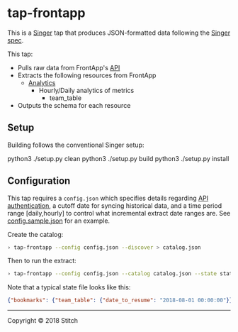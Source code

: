 # tap-frontapp

This is a [Singer](https://singer.io) tap that produces JSON-formatted data following the [Singer spec](https://github.com/singer-io/getting-started/blob/master/SPEC.md).

This tap:

- Pulls raw data from FrontApp's [API](https://dev.frontapp.com/)
- Extracts the following resources from FrontApp
  - [Analytics](https://dev.frontapp.com/#analytics)
      - Hourly/Daily analytics of metrics
          - team_table
- Outputs the schema for each resource

## Setup

Building follows the conventional Singer setup:

python3 ./setup.py clean
python3 ./setup.py build
python3 ./setup.py install

## Configuration

This tap requires a `config.json` which specifies details regarding [API authentication](https://dev.frontapp.com/#authentication), a cutoff date for syncing historical data, and a time period range [daily,hourly] to control what incremental extract date ranges are. See [config.sample.json](config.sample.json) for an example.

Create the catalog:

```bash
› tap-frontapp --config config.json --discover > catalog.json
```

Then to run the extract:

```bash
› tap-frontapp --config config.json --catalog catalog.json --state state.json 
```

Note that a typical state file looks like this:

```json
{"bookmarks": {"team_table": {"date_to_resume": "2018-08-01 00:00:00"}}}
```

---

Copyright &copy; 2018 Stitch
